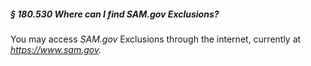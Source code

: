 ##### § 180.530 Where can I find SAM.gov Exclusions? #####

You may access *SAM.gov* Exclusions through the internet, currently at *https://www.sam.gov.*
